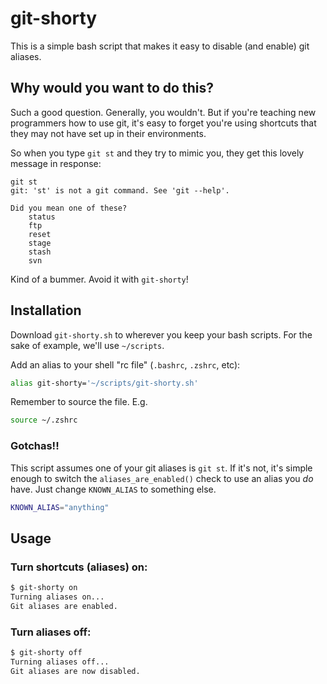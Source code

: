 # git-shorty

This is a simple bash script that makes it easy to disable (and enable)
git aliases.

## Why would you want to do this?

Such a good question. Generally, you wouldn't. But if you're teaching
new programmers how to use git, it's easy to forget you're using
shortcuts that they may not have set up in their environments.

So when you type `git st` and they try to mimic you, they get this
lovely message in response:

```
git st
git: 'st' is not a git command. See 'git --help'.

Did you mean one of these?
	status
	ftp
	reset
	stage
	stash
	svn
```

Kind of a bummer. Avoid it with `git-shorty`!

## Installation

Download `git-shorty.sh` to wherever you keep your bash scripts. For the
sake of example, we'll use `~/scripts`.

Add an alias to your shell "rc file" (`.bashrc`, `.zshrc`, etc):

```bash
alias git-shorty='~/scripts/git-shorty.sh'
```

Remember to source the file. E.g.

```bash
source ~/.zshrc
```

### Gotchas!!

This script assumes one of your git aliases is `git st`. If it's not,
it's simple enough to switch the `aliases_are_enabled()` check to use
an alias you *do*  have. Just change `KNOWN_ALIAS` to something else.

```bash
KNOWN_ALIAS="anything"
```

## Usage

### Turn shortcuts (aliases) on:

```bash
$ git-shorty on
Turning aliases on...
Git aliases are enabled.
```

### Turn aliases off:

```bash
$ git-shorty off
Turning aliases off...
Git aliases are now disabled.
```
